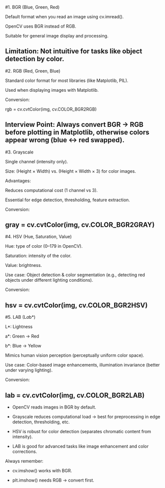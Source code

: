 #1. BGR (Blue, Green, Red)

Default format when you read an image using cv.imread().

OpenCV uses BGR instead of RGB.

Suitable for general image display and processing.

Limitation: Not intuitive for tasks like object detection by color.
--------------------------------------------------------------------------------------------------------
#2. RGB (Red, Green, Blue)

Standard color format for most libraries (like Matplotlib, PIL).

Used when displaying images with Matplotlib.

Conversion:

rgb = cv.cvtColor(img, cv.COLOR_BGR2RGB)


Interview Point: Always convert BGR → RGB before plotting in Matplotlib, otherwise colors appear wrong (blue ↔ red swapped).
----------------------------------------------------------------------------------------------------------------
#3. Grayscale

Single channel (intensity only).

Size: (Height × Width) vs. (Height × Width × 3) for color images.

Advantages:

Reduces computational cost (1 channel vs 3).

Essential for edge detection, thresholding, feature extraction.

Conversion:

gray = cv.cvtColor(img, cv.COLOR_BGR2GRAY)
-----------------------------------------------------------------------------------------------------------------
#4. HSV (Hue, Saturation, Value)

Hue: type of color (0–179 in OpenCV).

Saturation: intensity of the color.

Value: brightness.

Use case: Object detection & color segmentation (e.g., detecting red objects under different lighting conditions).

Conversion:

hsv = cv.cvtColor(img, cv.COLOR_BGR2HSV)
--------------------------------------------------------------------------------------------------------------
#5. LAB (L*a*b*)

L*: Lightness

a*: Green → Red

b*: Blue → Yellow

Mimics human vision perception (perceptually uniform color space).

Use case: Color-based image enhancements, illumination invariance (better under varying lighting).

Conversion:

lab = cv.cvtColor(img, cv.COLOR_BGR2LAB)
----------------------------------------------------------------------------------------------------------------
* OpenCV reads images in BGR by default.

* Grayscale reduces computational load → best for preprocessing in edge detection, thresholding, etc.

* HSV is robust for color detection (separates chromatic content from intensity).

* LAB is good for advanced tasks like image enhancement and color corrections.

Always remember:

* cv.imshow() works with BGR.

* plt.imshow() needs RGB → convert first.